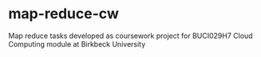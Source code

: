 # map-reduce-cw
Map reduce tasks developed as coursework project for BUCI029H7 Cloud Computing module at Birkbeck University
